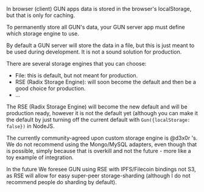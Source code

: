 In browser (client) GUN apps data is stored in the browser's localStorage, but that is only for caching.

To permanently store all GUN's data, your GUN server app must define which storage engine to use.

By default a GUN server will store the data in a file, but this is just meant to be used during development. It is not a sound solution for production.

There are several storage engines that you can choose:
* File: this is default, but not meant for production.
* RSE (Radix Storage Engine): will soon become the default and then be a good choice for production.
* ...

The RSE (Radix Storage Engine) will become the new default and will be production ready, however it is not the default yet (although you can make it the default by just turning off the current default with `Gun({localStorage: false})` in NodeJS.

The currently community-agreed upon custom storage engine is @d3x0r 's. We do not recommend using the Mongo/MySQL adapters, even though that is possible, simply because that is overkill and not the future - more like a toy example of integration.

In the future We foresee GUN using RSE with IPFS/Filecoin bindings not S3, as RSE will allow for easy super-peer storage-sharding (although I do not recommend people do sharding by default).